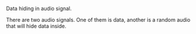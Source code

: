 Data hiding in audio signal.

There are two audio signals. One of them is data, another is a random audio that will hide data inside.
